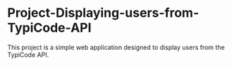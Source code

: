 # Project-Displaying-users-from-TypiCode-API

This project is a simple web application designed to display users from the TypiCode API. 
